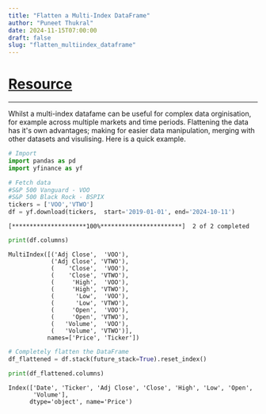 ```yaml
---
title: "Flatten a Multi-Index DataFrame"
author: "Puneet Thukral"
date: 2024-11-15T07:00:00
draft: false
slug: "flatten_multiindex_dataframe"
---
```


# [Resource](https://pandas.pydata.org/pandas-docs/stable/reference/api/pandas.DataFrame.stack.html)

***

Whilst a multi-index datafame can be useful for complex data orginisation, for example across multiple markets and time periods.  Flattening the data has it's own advantages; making for easier data manipulation, merging with other datasets and visulising. Here is a quick example.


```python
# Import
import pandas as pd
import yfinance as yf
```


```python
# Fetch data
#S&P 500 Vanguard - VOO
#S&P 500 Black Rock - BSPIX
tickers = ['VOO','VTWO']
df = yf.download(tickers,  start='2019-01-01', end='2024-10-11')
```

    [*********************100%***********************]  2 of 2 completed
    


```python
print(df.columns)
```

    MultiIndex([('Adj Close',  'VOO'),
                ('Adj Close', 'VTWO'),
                (    'Close',  'VOO'),
                (    'Close', 'VTWO'),
                (     'High',  'VOO'),
                (     'High', 'VTWO'),
                (      'Low',  'VOO'),
                (      'Low', 'VTWO'),
                (     'Open',  'VOO'),
                (     'Open', 'VTWO'),
                (   'Volume',  'VOO'),
                (   'Volume', 'VTWO')],
               names=['Price', 'Ticker'])
    


```python
# Completely flatten the DataFrame
df_flattened = df.stack(future_stack=True).reset_index()

```


```python
print(df_flattened.columns)
```

    Index(['Date', 'Ticker', 'Adj Close', 'Close', 'High', 'Low', 'Open',
           'Volume'],
          dtype='object', name='Price')
    
